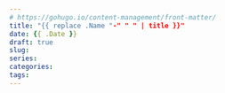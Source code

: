 ```yaml
---
# https://gohugo.io/content-management/front-matter/
title: "{{ replace .Name "-" " " | title }}"
date: {{ .Date }}
draft: true
slug: 
series: 
categories: 
tags: 
---
```



